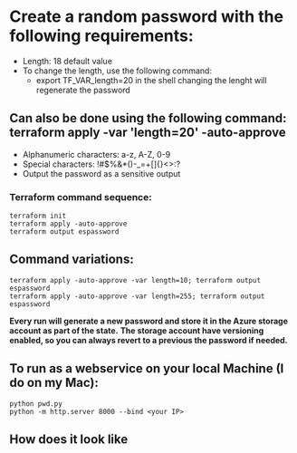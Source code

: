 # Create a random password with the following requirements:
  * Length: 18 default value
  * To change the length, use the following command:
    - export TF_VAR_length=20 in the shell changing the lenght will regenerate the password

## Can also be done using the following command: terraform apply -var 'length=20' -auto-approve
  * Alphanumeric characters: a-z, A-Z, 0-9
  * Special characters: !#$%&*()-_=+[]{}<>:?
  * Output the password as a sensitive output

### Terraform command sequence:
```
terraform init
terraform apply -auto-approve
terraform output espassword
```
## Command variations:

```
terraform apply -auto-approve -var length=10; terraform output espassword
terraform apply -auto-approve -var length=255; terraform output espassword
```

**Every run will generate a new password and store it in the Azure storage account as part of the state.**
**The storage account have versioning enabled, so you can always revert to a previous the password if needed.**

## To run as a webservice on your local Machine (I do on my Mac):
 ```
 python pwd.py
 python -m http.server 8000 --bind <your IP>
```

## How does it look like

 
